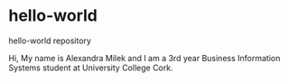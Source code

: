 # hello-world
hello-world repository

Hi, My name is Alexandra Milek and I am a 3rd year Business Information Systems student at University College Cork.
